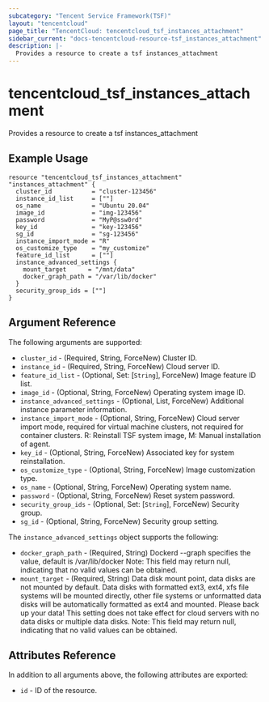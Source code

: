 ```yaml
---
subcategory: "Tencent Service Framework(TSF)"
layout: "tencentcloud"
page_title: "TencentCloud: tencentcloud_tsf_instances_attachment"
sidebar_current: "docs-tencentcloud-resource-tsf_instances_attachment"
description: |-
  Provides a resource to create a tsf instances_attachment
---
```


# tencentcloud_tsf_instances_attachment

Provides a resource to create a tsf instances_attachment

## Example Usage

```hcl
resource "tencentcloud_tsf_instances_attachment" "instances_attachment" {
  cluster_id           = "cluster-123456"
  instance_id_list     = [""]
  os_name              = "Ubuntu 20.04"
  image_id             = "img-123456"
  password             = "MyP@ssw0rd"
  key_id               = "key-123456"
  sg_id                = "sg-123456"
  instance_import_mode = "R"
  os_customize_type    = "my_customize"
  feature_id_list      = [""]
  instance_advanced_settings {
    mount_target      = "/mnt/data"
    docker_graph_path = "/var/lib/docker"
  }
  security_group_ids = [""]
}
```

## Argument Reference

The following arguments are supported:

* `cluster_id` - (Required, String, ForceNew) Cluster ID.
* `instance_id` - (Required, String, ForceNew) Cloud server ID.
* `feature_id_list` - (Optional, Set: [`String`], ForceNew) Image feature ID list.
* `image_id` - (Optional, String, ForceNew) Operating system image ID.
* `instance_advanced_settings` - (Optional, List, ForceNew) Additional instance parameter information.
* `instance_import_mode` - (Optional, String, ForceNew) Cloud server import mode, required for virtual machine clusters, not required for container clusters. R: Reinstall TSF system image, M: Manual installation of agent.
* `key_id` - (Optional, String, ForceNew) Associated key for system reinstallation.
* `os_customize_type` - (Optional, String, ForceNew) Image customization type.
* `os_name` - (Optional, String, ForceNew) Operating system name.
* `password` - (Optional, String, ForceNew) Reset system password.
* `security_group_ids` - (Optional, Set: [`String`], ForceNew) Security group.
* `sg_id` - (Optional, String, ForceNew) Security group setting.

The `instance_advanced_settings` object supports the following:

* `docker_graph_path` - (Required, String) Dockerd --graph specifies the value, default is /var/lib/docker Note: This field may return null, indicating that no valid values can be obtained.
* `mount_target` - (Required, String) Data disk mount point, data disks are not mounted by default. Data disks with formatted ext3, ext4, xfs file systems will be mounted directly, other file systems or unformatted data disks will be automatically formatted as ext4 and mounted. Please back up your data! This setting does not take effect for cloud servers with no data disks or multiple data disks. Note: This field may return null, indicating that no valid values can be obtained.

## Attributes Reference

In addition to all arguments above, the following attributes are exported:

* `id` - ID of the resource.



